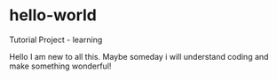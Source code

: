 # hello-world
Tutorial Project - learning

Hello I am new to all this. Maybe someday i will understand coding and make something wonderful!
